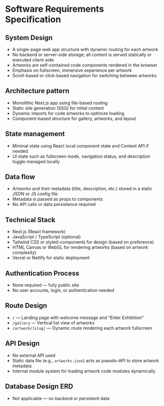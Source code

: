 # Software Requirements Specification

## System Design
- A single-page web app structure with dynamic routing for each artwork
- No backend or server-side storage; all content is served statically or executed client-side
- Artworks are self-contained code components rendered in the browser
- Emphasis on fullscreen, immersive experience per artwork
- Scroll-based or click-based navigation for switching between artworks

## Architecture pattern
- Monolithic Next.js app using file-based routing
- Static site generation (SSG) for initial content
- Dynamic imports for code artworks to optimize loading
- Component-based structure for gallery, artworks, and layout

## State management
- Minimal state using React local component state and Context API if needed
- UI state such as fullscreen mode, navigation status, and description toggle managed locally

## Data flow
- Artworks and their metadata (title, description, etc.) stored in a static JSON or JS config file
- Metadata is passed as props to components
- No API calls or data persistence required

## Technical Stack
- Next.js (React framework)
- JavaScript / TypeScript (optional)
- Tailwind CSS or styled-components for design (based on preference)
- HTML Canvas or WebGL for rendering artworks (based on artwork complexity)
- Vercel or Netlify for static deployment

## Authentication Process
- None required — fully public site
- No user accounts, login, or authentication needed

## Route Design
- `/` — Landing page with welcome message and "Enter Exhibition"
- `/gallery` — Vertical list view of artworks
- `/artwork/[slug]` — Dynamic route rendering each artwork fullscreen

## API Design
- No external API used
- Static data file (e.g., `artworks.json`) acts as pseudo-API to store artwork metadata
- Internal module system for loading artwork code modules dynamically

## Database Design ERD
- Not applicable — no backend or persistent data
